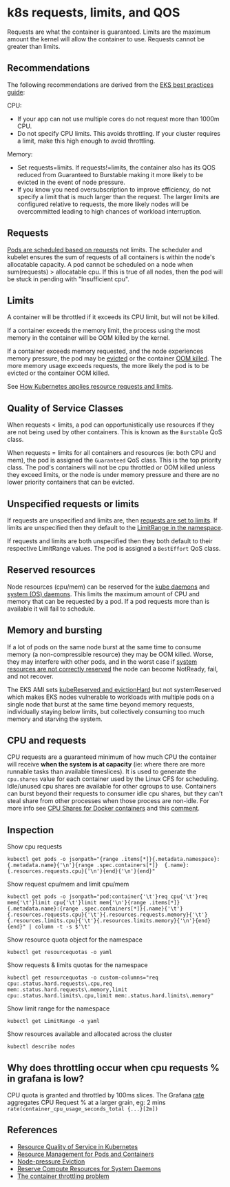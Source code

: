 # k8s requests, limits, and QOS

Requests are what the container is guaranteed. Limits are the maximum amount the kernel will allow the container to use. Requests cannot be greater than limits.

## Recommendations

The following recommendations are derived from the [EKS best practices guide](https://aws.github.io/aws-eks-best-practices/reliability/docs/dataplane/#configure-and-size-resource-requestslimits-for-all-workloads):

CPU:

- If your app can not use multiple cores do not request more than 1000m CPU.
- Do not specify CPU limits. This avoids throttling. If your cluster requires a limit, make this high enough to avoid throttling.

Memory:

- Set requests=limits. If requests!=limits, the container also has its QOS reduced from Guaranteed to Burstable making it more likely to be evicted in the event of node pressure.
- If you know you need oversubscription to improve efficiency, do not specify a limit that is much larger than the request. The larger limits are configured relative to requests, the more likely nodes will be overcommitted leading to high chances of workload interruption.

## Requests

[Pods are scheduled based on requests](https://kubernetes.io/docs/concepts/configuration/manage-resources-containers/#how-pods-with-resource-requests-are-scheduled) not limits. The scheduler and kubelet ensures the sum of requests of all containers is within the node's allocatable capacity. A pod cannot be scheduled on a node when sum(requests) > allocatable cpu. If this is true of all nodes, then the pod will be stuck in pending with "Insufficient cpu".

## Limits

A container will be throttled if it exceeds its CPU limit, but will not be killed.

If a container exceeds the memory limit, the process using the most memory in the container will be OOM killed by the kernel.

If a container exceeds memory requested, and the node experiences memory pressure, the pod may be [evicted](https://kubernetes.io/docs/concepts/scheduling-eviction/node-pressure-eviction/#pod-selection-for-kubelet-eviction) or the container [OOM killed](https://kubernetes.io/docs/concepts/scheduling-eviction/node-pressure-eviction/#node-out-of-memory-behavior). The more memory usage exceeds requests, the more likely the pod is to be evicted or the container OOM killed.

See [How Kubernetes applies resource requests and limits](https://kubernetes.io/docs/concepts/configuration/manage-resources-containers/#how-pods-with-resource-limits-are-run).

## Quality of Service Classes

When requests < limits, a pod can opportunistically use resources if they are not being used by other containers. This is known as the `Burstable` QoS class.

When requests = limits for all containers and resources (ie: both CPU and mem), the pod is assigned the `Guaranteed` QoS class. This is the top priority class. The pod's containers will not be cpu throttled or OOM killed unless they exceed limits, or the node is under memory pressure and there are no lower priority containers that can be evicted.

## Unspecified requests or limits

If requests are unspecified and limits are, then [requests are set to limits](https://kubernetes.io/docs/tasks/administer-cluster/manage-resources/cpu-default-namespace/#what-if-you-specify-a-container-s-limit-but-not-its-request). If limits are unspecified then they default to the [LimitRange in the namespace](https://kubernetes.io/docs/tasks/administer-cluster/manage-resources/cpu-default-namespace/).

If requests and limits are both unspecified then they both default to their respective LimitRange values. The pod is assigned a `BestEffort` QoS class.

## Reserved resources

Node resources (cpu/mem) can be reserved for the [kube daemons](https://kubernetes.io/docs/tasks/administer-cluster/reserve-compute-resources/#kube-reserved) and [system (OS) daemons](https://kubernetes.io/docs/tasks/administer-cluster/reserve-compute-resources/#system-reserved). This limits the maximum amount of CPU and memory that can be requested by a pod. If a pod requests more than is available it will fail to schedule.

## Memory and bursting

If a lot of pods on the same node burst at the same time to consume memory (a non-compressible resource) they may be OOM killed. Worse, they may interfere with other pods, and in the worst case if [system resources are not correctly reserved](https://kubernetes.io/docs/tasks/administer-cluster/reserve-compute-resources/#) the node can become NotReady, fail, and not recover.

The EKS AMI sets [kubeReserved and evictionHard](https://github.com/awslabs/amazon-eks-ami/blob/165d827/files/bootstrap.sh#L466) but not systemReserved which makes EKS nodes vulnerable to workloads with multiple pods on a single node that burst at the same time beyond memory requests, individually staying below limits, but collectively consuming too much memory and starving the system.

## CPU and requests

CPU requests are a guaranteed minimum of how much CPU the container will receive **when the system is at capacity** (ie: where there are more runnable tasks than available timeslices). It is used to generate the `cpu.shares` value for each container used by the Linux CFS for scheduling. Idle/unused cpu shares are available for other cgroups to use. Containers can burst beyond their requests to consumer idle cpu shares, but they can't steal share from other processes when those process are non-idle. For more info see [CPU Shares for Docker containers](https://www.batey.info/cgroup-cpu-shares-for-docker.html) and this [comment](https://www.reddit.com/r/kubernetes/comments/wgztqh/comment/ij422xd/?utm_source=share&utm_medium=web3x&utm_name=web3xcss&utm_term=1&utm_content=share_button).

## Inspection

Show cpu requests

```shell
kubectl get pods -o jsonpath="{range .items[*]}{.metadata.namespace}:{.metadata.name}{'\n'}{range .spec.containers[*]}  {.name}:{.resources.requests.cpu}{'\n'}{end}{'\n'}{end}"
```

Show request cpu/mem and limit cpu/mem

```shell
kubectl get pods -o jsonpath="pod:container{'\t'}req cpu{'\t'}req mem{'\t'}limit cpu{'\t'}limit mem{'\n'}{range .items[*]}{.metadata.name}:{range .spec.containers[*]}{.name}{'\t'}{.resources.requests.cpu}{'\t'}{.resources.requests.memory}{'\t'}{.resources.limits.cpu}{'\t'}{.resources.limits.memory}{'\n'}{end}{end}" | column -t -s $'\t'
```

Show resource quota object for the namespace

```
kubectl get resourcequotas -o yaml
```

Show requests & limits quotas for the namespace

```
kubectl get resourcequotas -o custom-columns="req cpu:.status.hard.requests\.cpu,req mem:.status.hard.requests\.memory,limit cpu:.status.hard.limits\.cpu,limit mem:.status.hard.limits\.memory"
```

Show limit range for the namespace

```
kubectl get LimitRange -o yaml
```

Show resources available and allocated across the cluster

```
kubectl describe nodes
```

## Why does throttling occur when cpu requests % in grafana is low?

CPU quota is granted and throttled by 100ms slices.
The Grafana [rate](https://prometheus.io/docs/prometheus/latest/querying/functions/#rate) aggregates CPU Request % at a larger grain, eg: 2 mins `rate(container_cpu_usage_seconds_total {...}[2m])`

## References

- [Resource Quality of Service in Kubernetes](https://github.com/kubernetes/design-proposals-archive/blob/main/node/resource-qos.md)
- [Resource Management for Pods and Containers](https://kubernetes.io/docs/concepts/configuration/manage-resources-containers/)
- [Node-pressure Eviction](https://kubernetes.io/docs/concepts/scheduling-eviction/node-pressure-eviction/)
- [Reserve Compute Resources for System Daemons](https://kubernetes.io/docs/tasks/administer-cluster/reserve-compute-resources/)
- [The container throttling problem](https://danluu.com/cgroup-throttling/)
